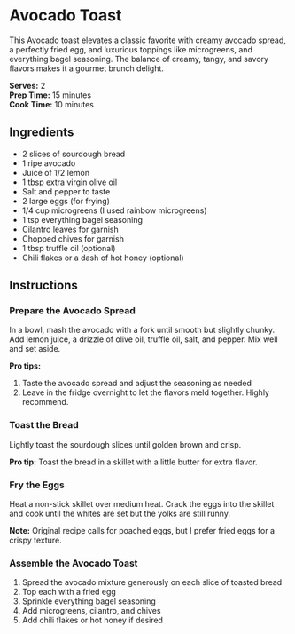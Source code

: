 # Avocado Toast

This Avocado toast elevates a classic favorite with creamy avocado spread, a perfectly fried egg, and luxurious toppings like microgreens, and everything bagel seasoning. The balance of creamy, tangy, and savory flavors makes it a gourmet brunch delight.

**Serves:** 2  
**Prep Time:** 15 minutes  
**Cook Time:** 10 minutes  

## Ingredients

- 2 slices of sourdough bread
- 1 ripe avocado
- Juice of 1/2 lemon
- 1 tbsp extra virgin olive oil
- Salt and pepper to taste
- 2 large eggs (for frying)
- 1/4 cup microgreens (I used rainbow microgreens)
- 1 tsp everything bagel seasoning
- Cilantro leaves for garnish
- Chopped chives for garnish
- 1 tbsp truffle oil (optional)
- Chili flakes or a dash of hot honey (optional)

## Instructions

### Prepare the Avocado Spread

In a bowl, mash the avocado with a fork until smooth but slightly chunky.
Add lemon juice, a drizzle of olive oil, truffle oil, salt, and pepper. Mix well and set aside.

**Pro tips:**

1. Taste the avocado spread and adjust the seasoning as needed
2. Leave in the fridge overnight to let the flavors meld together. Highly recommend.

### Toast the Bread

Lightly toast the sourdough slices until golden brown and crisp.

**Pro tip:** Toast the bread in a skillet with a little butter for extra flavor.

### Fry the Eggs

Heat a non-stick skillet over medium heat. Crack the eggs into the skillet and cook until the whites are set but the yolks are still runny.

**Note:** Original recipe calls for poached eggs, but I prefer fried eggs for a crispy texture.

### Assemble the Avocado Toast

1. Spread the avocado mixture generously on each slice of toasted bread
2. Top each with a fried egg
3. Sprinkle everything bagel seasoning
4. Add microgreens, cilantro, and chives
5. Add chili flakes or hot honey if desired
